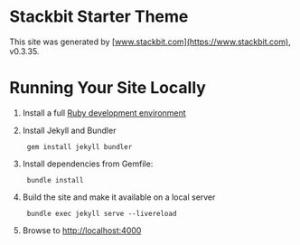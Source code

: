 # Stackbit Starter Theme

This site was generated by [www.stackbit.com](https://www.stackbit.com), v0.3.35.

# Running Your Site Locally

1. Install a full [Ruby development environment](https://jekyllrb.com/docs/installation/)

1. Install Jekyll and Bundler

        gem install jekyll bundler

1. Install dependencies from Gemfile:

        bundle install



1. Build the site and make it available on a local server

        bundle exec jekyll serve --livereload

1. Browse to [http://localhost:4000](http://localhost:4000)
